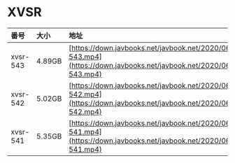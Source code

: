# XVSR

| 番号 | 大小 | 地址 |
| :--- | :--- | :--- |
| xvsr-543 | 4.89GB | [https://down.javbooks.net/javbook.net/2020/06/23/xvsr-543.mp4](https://down.javbooks.net/javbook.net/2020/06/23/xvsr-543.mp4) |
| xvsr-542 | 5.02GB | [https://down.javbooks.net/javbook.net/2020/06/23/xvsr-542.mp4](https://down.javbooks.net/javbook.net/2020/06/23/xvsr-542.mp4) |
| xvsr-541 | 5.35GB | [https://down.javbooks.net/javbook.net/2020/06/23/xvsr-541.mp4](https://down.javbooks.net/javbook.net/2020/06/23/xvsr-541.mp4) |



